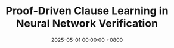 ---
title:          "Proof-Driven Clause Learning in Neural Network Verification"
selected:       false
date:           2025-05-01 00:00:00 +0800
pub_date:       "2025"
authors:
- <b>O. Isac*</b>
- I. Refaeli*
- H. Wu
- C. Barrett
- G. Katz

links:
  arXiv prepring: https://arxiv.org/pdf/2503.12083
---